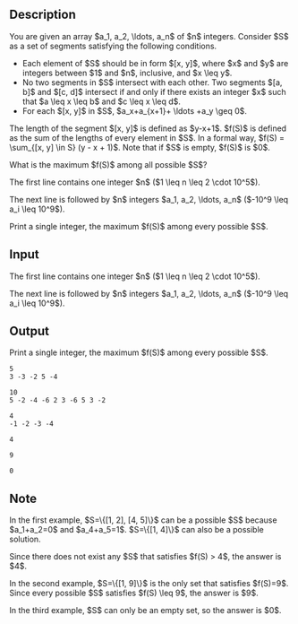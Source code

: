 ## Description

<div><p>You are given an array $a_1, a_2, \ldots, a_n$ of $n$ integers. Consider $S$ as a set of segments satisfying the following conditions.</p><ul> <li> Each element of $S$ should be in form $[x, y]$, where $x$ and $y$ are integers between $1$ and $n$, inclusive, and $x \leq y$. </li><li> No two segments in $S$ intersect with each other. Two segments $[a, b]$ and $[c, d]$ intersect if and only if there exists an integer $x$ such that $a \leq x \leq b$ and $c \leq x \leq d$. </li><li> For each $[x, y]$ in $S$, $a_x+a_{x+1}+ \ldots +a_y \geq 0$. </li></ul><p>The length of the segment $[x, y]$ is defined as $y-x+1$. $f(S)$ is defined as the sum of the lengths of every element in $S$. In a formal way, $f(S) = \sum_{[x, y] \in S} (y - x + 1)$. Note that if $S$ is empty, $f(S)$ is $0$.</p><p>What is the maximum $f(S)$ among all possible $S$?</p></div><div class="input-specification"><p>The first line contains one integer $n$ ($1 \leq n \leq 2 \cdot 10^5$).</p><p>The next line is followed by $n$ integers $a_1, a_2, \ldots, a_n$ ($-10^9 \leq a_i \leq 10^9$).</p></div><div class="output-specification"><p>Print a single integer, the maximum $f(S)$ among every possible $S$.</p></div>

## Input

<p>The first line contains one integer $n$ ($1 \leq n \leq 2 \cdot 10^5$).</p><p>The next line is followed by $n$ integers $a_1, a_2, \ldots, a_n$ ($-10^9 \leq a_i \leq 10^9$).</p>

## Output

<p>Print a single integer, the maximum $f(S)$ among every possible $S$.</p>





```input1
5
3 -3 -2 5 -4
```




```input2
10
5 -2 -4 -6 2 3 -6 5 3 -2
```




```input3
4
-1 -2 -3 -4
```




```output1
4
```




```output2
9
```




```output3
0
```



## Note

<p>In the first example, $S=\{[1, 2], [4, 5]\}$ can be a possible $S$ because $a_1+a_2=0$ and $a_4+a_5=1$. $S=\{[1, 4]\}$ can also be a possible solution.</p><p>Since there does not exist any $S$ that satisfies $f(S) &gt; 4$, the answer is $4$.</p><p>In the second example, $S=\{[1, 9]\}$ is the only set that satisfies $f(S)=9$. Since every possible $S$ satisfies $f(S) \leq 9$, the answer is $9$.</p><p>In the third example, $S$ can only be an empty set, so the answer is $0$.</p>
